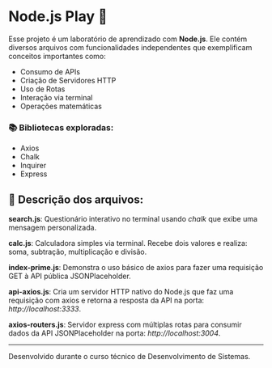 ﻿# Node.js Play 🚀

Esse projeto é um laboratório de aprendizado com **Node.js**. Ele contém diversos arquivos com funcionalidades independentes que exemplificam conceitos importantes como:

- Consumo de APIs
- Criação de Servidores HTTP
- Uso de Rotas
- Interação via terminal
- Operações matemáticas

### 📚 Bibliotecas exploradas:
- Axios
- Chalk
- Inquirer
- Express

## 📝 Descrição dos arquivos:

**search.js**: Questionário interativo no terminal usando *chalk* que exibe uma mensagem personalizada.

**calc.js**: Calculadora simples via terminal. Recebe dois valores e realiza: soma, subtração, multiplicação e divisão.

**index-prime.js**: Demonstra o uso básico de axios para fazer uma requisição GET à API pública JSONPlaceholder.

**api-axios.js**: Cria um servidor HTTP nativo do Node.js que faz uma requisição com axios e retorna a resposta da API na porta: *http://localhost:3333*.

**axios-routers.js**: Servidor express com múltiplas rotas para consumir dados da API JSONPlaceholder na porta: *http://localhost:3004*.

--- 

Desenvolvido durante o curso técnico de Desenvolvimento de Sistemas.
